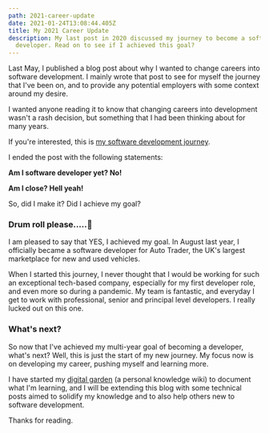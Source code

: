 ```yaml
---
path: 2021-career-update
date: 2021-01-24T13:08:44.405Z
title: My 2021 Career Update
description: My last post in 2020 discussed my journey to become a software
  developer. Read on to see if I achieved this goal?
---
```

Last May, I published a blog post about why I wanted to change careers into software development. I mainly wrote that post to see for myself the journey that I've been on, and to provide any potential employers with some context around my desire.

I wanted anyone reading it to know that changing careers into development wasn't a rash decision, but something that I had been thinking about for many years.

If you're interested, this is [my software development journey](https://www.bradleynichol.co.uk/blog/why-software-development-why-now/).

I ended the post with the following statements:

**Am I software developer yet? No!**

**Am I close? Hell yeah!**

So, did I make it? Did I achieve my goal?

### Drum roll please.....🥁

I am pleased to say that YES, I achieved my goal. In August last year, I officially became a software developer for Auto Trader, the UK's largest marketplace for new and used vehicles.

When I started this journey, I never thought that I would be working for such an exceptional tech-based company, especially for my first developer role, and even more so during a pandemic. My team is fantastic, and everyday I get to work with professional, senior and principal level developers. I really lucked out on this one. 

### What's next?

So now that I've achieved my multi-year goal of becoming a developer, what's next? Well, this is just the start of my new journey. My focus now is on developing my career, pushing myself and learning more. 

I have started my [digital garden](https://brain.bradleynichol.co.uk/) (a personal knowledge wiki) to document what I'm learning, and I will be extending this blog with some technical posts aimed to solidify my knowledge and to also help others new to software development.

Thanks for reading.
